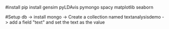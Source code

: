 #install
pip install gensim pyLDAvis pymongo spacy matplotlib seaborn


#Setup db
-> install mongo
-> Create a collection named textanalysisdemo
-> add a field "text" and set the text as the value